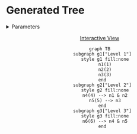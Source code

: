 # Generated Tree

<details>
<summary> Parameters </summary>

- Leaves: 3
- Branches: 2
- Order: Descending
- Level Outlines: yes
- Table Representation: Horizontal (top-down)

```console
enary 3 2 -l -o examples/03x2:levels.md
```

</details>

<div align="center">

[Interactive View](https://mermaid.live/view#pako:eNptjTFvwyAQRv_K6YaKSM4A2BkYOkQduyVTSwcaztgSBsuGSlGU_16lppaadPt4J9674ClaQoVuMmMHx70OAHP-XJ6Ov2t8pS_ywDV-3G4Aczp7Aseh7b1XIQZaeOCMb8oUTPxOyeTPpGD_usXqFvdu8eCuWb2B7fYZAocnCKLghjUFy38bcm3I-4Z8aOzYrsjqW6MpRqxwoGkwvUWFF42po4E0Ko2WWpN90njFCk1O8XAOJ1RpylThFLPrULXGz1RhHq1J9NIbN5lhpaMJbzEOy5frNxiaeMQ)

```mermaid
graph TB
  subgraph g1["Level 1"]
    style g1 fill:none
    n1(1)
    n2(2)
    n3(3)
  end
  subgraph g2["Level 2"]
    style g2 fill:none
    n4(4) --> n1 & n2
    n5(5) --> n3
  end
  subgraph g3["Level 3"]
    style g3 fill:none
    n6(6) --> n4 & n5
  end
```

</div>
